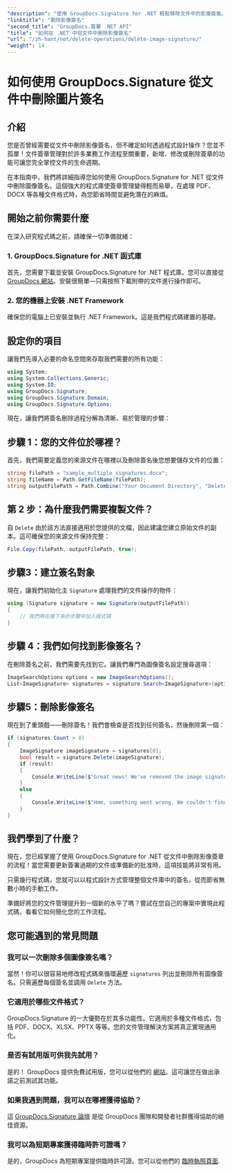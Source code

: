 ```yaml
---
"description": "使用 GroupDocs.Signature for .NET 輕鬆移除文件中的影像簽章。我們的簡易指南可協助您輕鬆管理文件簽名。"
"linktitle": "刪除影像簽名"
"second_title": "GroupDocs.簽署 .NET API"
"title": "如何在 .NET 中從文件中刪除影像簽名"
"url": "/zh-hant/net/delete-operations/delete-image-signature/"
"weight": 14
---
```


# 如何使用 GroupDocs.Signature 從文件中刪除圖片簽名

## 介紹

您是否曾經需要從文件中刪除影像簽名，但不確定如何透過程式設計操作？您並不孤單！文件簽章管理對於許多業務工作流程至關重要，新增、修改或刪除簽章的功能可讓您完全掌控文件的生命週期。

在本指南中，我們將詳細指導您如何使用 GroupDocs.Signature for .NET 從文件中刪除圖像簽名。這個強大的程式庫使簽章管理變得輕而易舉，在處理 PDF、DOCX 等各種文件格式時，為您節省時間並避免潛在的麻煩。

## 開始之前你需要什麼

在深入研究程式碼之前，請確保一切準備就緒：

### 1. GroupDocs.Signature for .NET 函式庫

首先，您需要下載並安裝 GroupDocs.Signature for .NET 程式庫。您可以直接從 [GroupDocs 網站](https://releases.groupdocs.com/signature/net/)。安裝很簡單—只需按照下載附帶的文件進行操作即可。

### 2. 您的機器上安裝 .NET Framework

確保您的電腦上已安裝並執行 .NET Framework。這是我們程式碼建置的基礎。

## 設定你的項目

讓我們先導入必要的命名空間來存取我們需要的所有功能：

```csharp
using System;
using System.Collections.Generic;
using System.IO;
using GroupDocs.Signature;
using GroupDocs.Signature.Domain;
using GroupDocs.Signature.Options;
```

現在，讓我們將簽名刪除過程分解為清晰、易於管理的步驟：

## 步驟 1：您的文件位於哪裡？

首先，我們需要定義您的來源文件在哪裡以及刪除簽名後您想要儲存文件的位置：

```csharp
string filePath = "sample_multiple_signatures.docx";
string fileName = Path.GetFileName(filePath);
string outputFilePath = Path.Combine("Your Document Directory", "DeleteImage", fileName);
```

## 第 2 步：為什麼我們需要複製文件？

自 `Delete` 由於該方法直接適用於您提供的文檔，因此建議您建立原始文件的副本。這可確保您的來源文件保持完整：

```csharp
File.Copy(filePath, outputFilePath, true);
```

## 步驟3：建立簽名對象

現在，讓我們初始化主 `Signature` 處理我們的文件操作的物件：

```csharp
using (Signature signature = new Signature(outputFilePath))
{
    // 我們將在接下來的步驟中加入程式碼
}
```

## 步驟 4：我們如何找到影像簽名？

在刪除簽名之前，我們需要先找到它。讓我們專門為圖像簽名設定搜尋選項：

```csharp
ImageSearchOptions options = new ImageSearchOptions();
List<ImageSignature> signatures = signature.Search<ImageSignature>(options);
```

## 步驟5：刪除影像簽名

現在到了重頭戲——刪除簽名！我們會檢查是否找到任何簽名，然後刪除第一個：

```csharp
if (signatures.Count > 0)
{
    ImageSignature imageSignature = signatures[0];
    bool result = signature.Delete(imageSignature);
    if (result)
    {
        Console.WriteLine($"Great news! We've removed the image signature located at {imageSignature.Left}x{imageSignature.Top} with size {imageSignature.Size} from your document '{fileName}'.");
    }
    else
    {
        Console.WriteLine($"Hmm, something went wrong. We couldn't find the signature at location {imageSignature.Left}x{imageSignature.Top} with size {imageSignature.Size} in your document.");
    }
}
```

## 我們學到了什麼？

現在，您已經掌握了使用 GroupDocs.Signature for .NET 從文件中刪除影像簽章的流程！當您需要更新簽署過期的文件或準備新的批准時，這項技能將非常有用。

只需幾行程式碼，您就可以以程式設計方式管理整個文件庫中的簽名，從而節省無數小時的手動工作。

準備好將您的文件管理提升到一個新的水平了嗎？嘗試在您自己的專案中實現此程式碼，看看它如何簡化您的工作流程。

## 您可能遇到的常見問題

### 我可以一次刪除多個圖像簽名嗎？

當然！你可以很容易地修改程式碼來循環遍歷 `signatures` 列出並刪除所有圖像簽名。只需遍歷每個簽名並調用 `Delete` 方法。

### 它適用於哪些文件格式？

GroupDocs.Signature 的一大優勢在於其多功能性。它適用於多種文件格式，包括 PDF、DOCX、XLSX、PPTX 等等。您的文件管理解決方案將真正實現通用化。

### 是否有試用版可供我先試用？

是的！ GroupDocs 提供免費試用版，您可以從他們的 [網站](https://releases.groupdocs.com/)。這可讓您在做出承諾之前測試其功能。

### 如果我遇到問題，我可以在哪裡獲得協助？

這 [GroupDocs.Signature 論壇](https://forum.groupdocs.com/c/signature/13) 是從 GroupDocs 團隊和開發者社群獲得協助的絕佳資源。

### 我可以為短期專案獲得臨時許可證嗎？

是的，GroupDocs 為短期專案提供臨時許可證。您可以從他們的 [臨時執照頁面](https://purchase。groupdocs.com/temporary-license/).